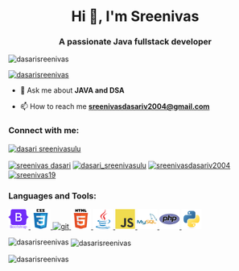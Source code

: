 <h1 align="center">Hi 👋, I'm Sreenivas</h1>
<h3 align="center">A passionate Java fullstack developer</h3>

<p align="left"> <img src="https://komarev.com/ghpvc/?username=dasarisreenivas&label=Profile%20views&color=0e75b6&style=flat" alt="dasarisreenivas" /> </p>

<p align="left"> <a href="https://github.com/ryo-ma/github-profile-trophy"><img src="https://github-profile-trophy.vercel.app/?username=dasarisreenivas" alt="dasarisreenivas" /></a> </p>

- 💬 Ask me about **JAVA and DSA**

- 📫 How to reach me **sreenivasdasariv2004@gmail.com**

<h3 align="left">Connect with me:</h3>
<p align="left">
<a href="https://linkedin.com/in/dasari sreenivasulu" target="blank"><img align="center" src="https://raw.githubusercontent.com/rahuldkjain/github-profile-readme-generator/master/src/images/icons/Social/linked-in-alt.svg" alt="dasari sreenivasulu" height="30" width="40" /></a>

<a href="https://www.hackerrank.com/sreenivas dasari" target="blank"><img align="center" src="https://raw.githubusercontent.com/rahuldkjain/github-profile-readme-generator/master/src/images/icons/Social/hackerrank.svg" alt="sreenivas dasari" height="30" width="40" /></a>
<a href="https://codeforces.com/profile/dasari_sreenivasulu" target="blank"><img align="center" src="https://raw.githubusercontent.com/rahuldkjain/github-profile-readme-generator/master/src/images/icons/Social/codeforces.svg" alt="dasari_sreenivasulu" height="30" width="40" /></a>
<a href="https://www.leetcode.com/sreenivasdasariv2004" target="blank"><img align="center" src="https://raw.githubusercontent.com/rahuldkjain/github-profile-readme-generator/master/src/images/icons/Social/leet-code.svg" alt="sreenivasdasariv2004" height="30" width="40" /></a>
<a href="https://www.codechef.com/users/sreenivas19" target="blank"><img align="center" src="https://cdn.jsdelivr.net/npm/simple-icons@3.1.0/icons/codechef.svg" alt="sreenivas19" height="30" width="40" /></a>
</p>

<h3 align="left">Languages and Tools:</h3>
<p align="left"> <a href="https://getbootstrap.com" target="_blank" rel="noreferrer"> <img src="https://raw.githubusercontent.com/devicons/devicon/master/icons/bootstrap/bootstrap-plain-wordmark.svg" alt="bootstrap" width="40" height="40"/> </a> <a href="https://www.w3schools.com/css/" target="_blank" rel="noreferrer"> <img src="https://raw.githubusercontent.com/devicons/devicon/master/icons/css3/css3-original-wordmark.svg" alt="css3" width="40" height="40"/> </a> <a href="https://git-scm.com/" target="_blank" rel="noreferrer"> <img src="https://www.vectorlogo.zone/logos/git-scm/git-scm-icon.svg" alt="git" width="40" height="40"/> </a> <a href="https://www.w3.org/html/" target="_blank" rel="noreferrer"> <img src="https://raw.githubusercontent.com/devicons/devicon/master/icons/html5/html5-original-wordmark.svg" alt="html5" width="40" height="40"/> </a> <a href="https://www.java.com" target="_blank" rel="noreferrer"> <img src="https://raw.githubusercontent.com/devicons/devicon/master/icons/java/java-original.svg" alt="java" width="40" height="40"/> </a> <a href="https://developer.mozilla.org/en-US/docs/Web/JavaScript" target="_blank" rel="noreferrer"> <img src="https://raw.githubusercontent.com/devicons/devicon/master/icons/javascript/javascript-original.svg" alt="javascript" width="40" height="40"/> </a> <a href="https://www.mysql.com/" target="_blank" rel="noreferrer"> <img src="https://raw.githubusercontent.com/devicons/devicon/master/icons/mysql/mysql-original-wordmark.svg" alt="mysql" width="40" height="40"/> </a> <a href="https://www.php.net" target="_blank" rel="noreferrer"> <img src="https://raw.githubusercontent.com/devicons/devicon/master/icons/php/php-original.svg" alt="php" width="40" height="40"/> </a> <a href="https://www.python.org" target="_blank" rel="noreferrer"> <img src="https://raw.githubusercontent.com/devicons/devicon/master/icons/python/python-original.svg" alt="python" width="40" height="40"/> </a> </p>

<p><img align="left" src="https://github-readme-stats.vercel.app/api/top-langs?username=dasarisreenivas&show_icons=true&locale=en&layout=compact" alt="dasarisreenivas" /></p>

<p>&nbsp;<img align="center" src="https://github-readme-stats.vercel.app/api?username=dasarisreenivas&show_icons=true&locale=en" alt="dasarisreenivas" /></p>

<p><img align="center" src="https://github-readme-streak-stats.herokuapp.com/?user=dasarisreenivas&" alt="dasarisreenivas" /></p>
